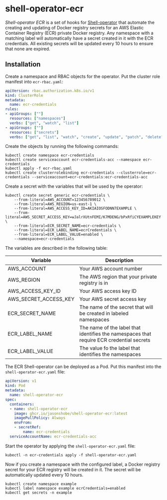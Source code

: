# shell-operator-ecr

*Shell-operator ECR* is a set of hooks for [Shell-operator](https://github.com/flant/shell-operator) that automate the creating and updating of Docker registry secrets for an AWS Elastic Container Registry (ECR) private Docker registry. Any namespace with a matching label will automatically have a secret created in it with the ECR credentials. All existing secrets will be updated every 10 hours to ensure that none are expired.

## Installation

Create a namespace and RBAC objects for the operator. Put the cluster role manifest into `ecr-rbac.yaml`:

```yaml
apiVersion: rbac.authorization.k8s.io/v1
kind: ClusterRole
metadata:
  name: ecr-credentials
rules:
- apiGroups: [""]
  resources: ["namespaces"]
  verbs: ["get", "watch", "list"]
- apiGroups: [""]
  resources: ["secrets"]
  verbs: ["get", "list", "watch", "create", "update", "patch", "delete"]
```

Create the objects by running the following commands:

```shell
kubectl create namespace ecr-credentials
kubectl create serviceaccount ecr-credentials-acc --namespace ecr-credentials
kubectl apply -f ecr-rbac.yaml
kubectl create clusterrolebinding ecr-credentials --clusterrole=ecr-credentials --serviceaccount=ecr-credentials:ecr-credentials-acc
```

Create a secret with the variables that will be used by the operator:

```shell
kubectl create secret generic ecr-credentials \
    --from-literal=AWS_ACCOUNT=123456789012 \
    --from-literal=AWS_REGION=us-east-1 \
    --from-literal=AWS_ACCESS_KEY_ID=AKIAIOSFODNN7EXAMPLE \
    --from-literal=AWS_SECRET_ACCESS_KEY=wJalrXUtnFEMI/K7MDENG/bPxRfiCYEXAMPLEKEY \
    --from-literal=ECR_SECRET_NAME=ecr-credentials \
    --from-literal=ECR_LABEL_NAME=ecrCredentials \
    --from-literal=ECR_LABEL_VALUE=enabled \
    --namespace=ecr-credentials
```

The variables are described in the following table:

| Variable              | Description                                                                              |
| --------------------- | ---------------------------------------------------------------------------------------- |
| AWS_ACCOUNT           | Your AWS account number                                                                  |
| AWS_REGION            | The AWS region that your private registry is in                                          |
| AWS_ACCESS_KEY_ID     | Your AWS access key ID                                                                   |
| AWS_SECRET_ACCESS_KEY | Your AWS secret access key                                                               |
| ECR_SECRET_NAME       | The name of the secret that will be created in labeled namespaces                        |
| ECR_LABEL_NAME        | The name of the label that identifies the namespaces that require ECR credential secrets |
| ECR_LABEL_VALUE       | The value fo the label that identifies the namespaces                                    |

The ECR Shell-operator can be deployed as a Pod. Put this manifest into the `shell-operator-ecr.yaml` file:

```yaml
apiVersion: v1
kind: Pod
metadata:
  name: shell-operator-ecr
spec:
  containers:
  - name: shell-operator-ecr
    image: ghcr.io/jasonshobe/shell-operator-ecr:latest
    imagePullPolicy: Always
    envFrom:
    - secretRef:
        name: ecr-credentials
  serviceAccountName: ecr-credentials-acc
```

Start the operator by applying the `shell-operator-ecr.yaml` file:

```shell
kubectl -n ecr-credentials apply -f shell-operator-ecr.yaml
```

Now if you create a namespace with the configured label, a Docker registry secret for your ECR registry will be created in it. The secret will be automatically updated every 10 hours.

```shell
kubectl create namespace example
kubectl label namespace example ecrCredentials=enabled
kubectl get secrets -n example
```
